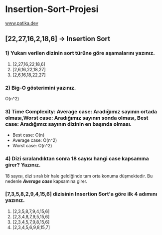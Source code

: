 # Insertion-Sort-Projesi
www.patika.dev

## [22,27,16,2,18,6] -> Insertion Sort

### 1) Yukarı verilen dizinin sort türüne göre aşamalarını yazınız.

1. [2,27,16,22,18,6]
2. [2,6,16,22,18,27]
3. [2,6,16,18,22,27]

### 2) Big-O gösterimini yazınız.

O(n^2)

### 3) Time Complexity: Average case: Aradığımız sayının ortada olması,Worst case: Aradığımız sayının sonda olması, Best case: Aradığımız sayının dizinin en başında olması.

* Best case: O(n)
* Average case: O(n^2)
* Worst case: O(n^2)

### 4) Dizi sıralandıktan sonra 18 sayısı hangi case kapsamına girer? Yazınız.

18 sayısı, dizi sıralı bir hale geldiğinde tam orta konuma düşmektedir. Bu nedenle ***Average case*** kapsamına girer.

### [7,3,5,8,2,9,4,15,6] dizisinin Insertion Sort'a göre ilk 4 adımını yazınız.

1. [2,3,5,8,7,9,4,15,6]
2. [2,3,4,8,7,9,5,15,6]
3. [2,3,4,5,7,9,8,15,6]
4. [2,3,4,5,6,9,8,15,7]
